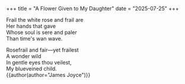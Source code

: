 +++
title = "A Flower Given to My Daughter"
date = "2025-07-25"
+++

Frail the white rose and frail are  
Her hands that gave  
Whose soul is sere and paler  
Than time's wan wave.  
   
Rosefrail and fair—yet frailest  
A wonder wild  
In gentle eyes thou veilest,  
My blueveined child.  
{{author(author="James Joyce")}}
